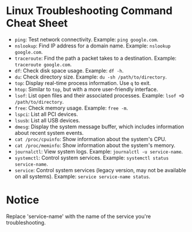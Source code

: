 # Linux Troubleshooting Command Cheat Sheet

- `ping`: Test network connectivity. Example: `ping google.com`.
- `nslookup`: Find IP address for a domain name. Example: `nslookup google.com`.
- `traceroute`: Find the path a packet takes to a destination. Example: `traceroute google.com`.
- `df`: Check disk space usage. Example: `df -h`.
- `du`: Check directory size. Example: `du -sh /path/to/directory`.
- `top`: Display real-time process information. Use `q` to exit.
- `htop`: Similar to `top`, but with a more user-friendly interface.
- `lsof`: List open files and their associated processes. Example: `lsof +D /path/to/directory`.
- `free`: Check memory usage. Example: `free -m`.
- `lspci`: List all PCI devices.
- `lsusb`: List all USB devices.
- `dmesg`: Display the system message buffer, which includes information about recent system events.
- `cat /proc/cpuinfo`: Show information about the system's CPU.
- `cat /proc/meminfo`: Show information about the system's memory.
- `journalctl`: View system logs. Example: `journalctl -u service-name`.
- `systemctl`: Control system services. Example: `systemctl status service-name`.
- `service`: Control system services (legacy version, may not be available on all systems). Example: `service service-name status`.


# Notice
 Replace 'service-name' with the name of the service you're troubleshooting. 
